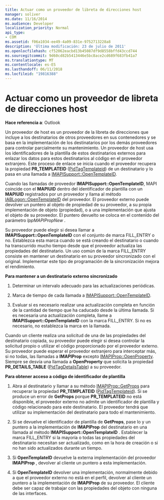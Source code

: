 ```yaml
---
title: Actuar como un proveedor de libreta de direcciones host
manager: soliver
ms.date: 11/16/2014
ms.audience: Developer
localization_priority: Normal
api_type:
- COM
ms.assetid: f06a1034-ee49-4a09-831e-9752713228a8
description: 'Última modificación: 23 de julio de 2011'
ms.openlocfilehash: cf52062eacbd13b45087df9d8558bffd43ccd744
ms.sourcegitcommit: 9d60cd82b5413446e5bc8ace2cd689f683fb41a7
ms.translationtype: MT
ms.contentlocale: es-ES
ms.lasthandoff: 06/11/2018
ms.locfileid: "19816388"
---
```

# <a name="acting-as-a-host-address-book-provider"></a>Actuar como un proveedor de libreta de direcciones host

  
  
**Hace referencia a**: Outlook 
  
Un proveedor de host es un proveedor de la libreta de direcciones que incluye a los destinatarios de otros proveedores en sus contenedores y se basa en la implementación de los destinatarios por los demás proveedores para controlar parcialmente su mantenimiento. Un proveedor de host usa los identificadores de la plantilla de estos destinatarios externos para enlazar los datos para estos destinatarios al código en el proveedor extranjero. Este proceso de enlace se inicia cuando el proveedor recupera la propiedad **PR_TEMPLATEID** ([PidTagTemplateid](pidtagtemplateid-canonical-property.md)) de un destinatario y lo pasa en una llamada a [IMAPISupport::OpenTemplateID](imapisupport-opentemplateid.md). 
  
Cuando las llamadas de proveedor **IMAPISupport::OpenTemplateID**, MAPI coincide con el **MAPIUID** dentro del identificador de plantilla con un **MAPIUID** registrados por un proveedor y llama al método [IABLogon::OpenTemplateID](iablogon-opentemplateid.md) del proveedor. El proveedor externo puede devolver un puntero al objeto de propiedad de su proveedor, a su propia implementación de objeto (propiedad), o a una implementación que ajusta el objeto de su proveedor. El puntero devuelto se coloca en el contenido del parámetro _lppMAPIPropNew_ . 
  
Su proveedor puede elegir si desea llamar a **IMAPISupport::OpenTemplateID** con el conjunto de marca FILL_ENTRY o no. Establezca esta marca cuando se está creando el destinatario o cuando ha transcurrido mucho tiempo desde que el proveedor actualiza las propiedades del destinatario. Un uso común de la marca FILL_ENTRY consiste en mantener un destinatario en su proveedor sincronizado con el original. Implementar este tipo de programación de la sincronización mejora el rendimiento. 
  
 **Para mantener a un destinatario externo sincronizado**
  
1. Determinar un intervalo adecuado para las actualizaciones periódicas. 
    
2. Marca de tiempo de cada llamada a [IMAPISupport::OpenTemplateID](imapisupport-opentemplateid.md). 
    
3. Evaluar si es necesario realizar una actualización completa en función de la cantidad de tiempo que ha caducado desde la última llamada. Si es necesaria una actualización completa, llame a **IMAPISupport::OpenTemplateID** con la marca FILL_ENTRY. Si no es necesario, no establezca la marca en la llamada. 
    
Cuando un cliente realiza una solicitud de una de las propiedades del destinatario copiada, su proveedor puede elegir si desea controlar la solicitud propio o utilizar el código proporcionado por el proveedor externo. Su proveedor puede esperar el proveedor extranjero para interceptar más, si no todas, las llamadas a **IMAPIProp** excepto [IMAPIProp::OpenProperty](imapiprop-openproperty.md). Siempre se desvía una llamada a **OpenProperty** que solicita la propiedad **PR_DETAILS_TABLE** ([PidTagDetailsTable](pidtagdetailstable-canonical-property.md)) a su proveedor.
  
 **Para obtener acceso a código de identificador de plantilla**
  
1. Abra al destinatario y llamar a su método [IMAPIProp::GetProps](imapiprop-getprops.md) para recuperar la propiedad **PR_TEMPLATEID** ([PidTagTemplateid](pidtagtemplateid-canonical-property.md)). Si se produce un error de **GetProps** porque **PR_TEMPLATEID** no está disponible, el proveedor externo no admite un identificador de plantilla y código relacionado para este destinatario. El proveedor tendrá que utilizar su implementación del destinatario para todo el mantenimiento. 
    
2. Si se devuelve el identificador de plantilla de **GetProps**, pase lo y un puntero a la implementación de **IMAPIProp** del destinatario en una llamada al método **IMAPISupport::OpenTemplateID** . Establecer la marca FILL_ENTRY si la mayoría o todas las propiedades del destinatario necesitan ser actualizado, como en la hora de creación o si no han sido actualizados durante un tiempo. 
    
3. Si **OpenTemplateID** devuelve la externa implementación del proveedor **IMAPIProp** , devolver al cliente un puntero a esta implementación. 
    
4. Si **OpenTemplateID** devolver una implementación, normalmente debido a que el proveedor externo no está en el perfil, devolver al cliente un puntero a la implementación de **IMAPIProp** de su proveedor. El cliente debe ser capaz de trabajar con las propiedades del objeto con ninguna de las interfaces. 
    

